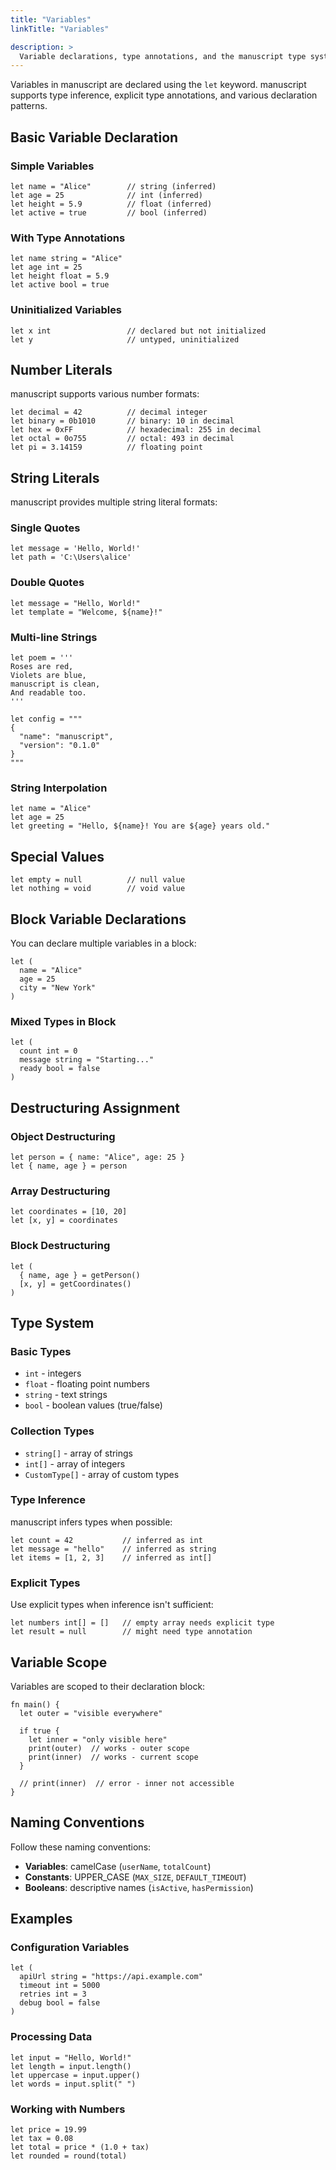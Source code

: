 ```yaml
---
title: "Variables"
linkTitle: "Variables"

description: >
  Variable declarations, type annotations, and the manuscript type system.
---
```


Variables in manuscript are declared using the `let` keyword. manuscript supports type inference, explicit type annotations, and various declaration patterns.

## Basic Variable Declaration

### Simple Variables
```ms
let name = "Alice"        // string (inferred)
let age = 25              // int (inferred)
let height = 5.9          // float (inferred)
let active = true         // bool (inferred)
```

### With Type Annotations
```ms
let name string = "Alice"
let age int = 25
let height float = 5.9
let active bool = true
```

### Uninitialized Variables
```ms
let x int                 // declared but not initialized
let y                     // untyped, uninitialized
```

## Number Literals

manuscript supports various number formats:

```ms
let decimal = 42          // decimal integer
let binary = 0b1010       // binary: 10 in decimal
let hex = 0xFF            // hexadecimal: 255 in decimal
let octal = 0o755         // octal: 493 in decimal
let pi = 3.14159          // floating point
```

## String Literals

manuscript provides multiple string literal formats:

### Single Quotes
```ms
let message = 'Hello, World!'
let path = 'C:\Users\alice'
```

### Double Quotes
```ms
let message = "Hello, World!"
let template = "Welcome, ${name}!"
```

### Multi-line Strings
```ms
let poem = '''
Roses are red,
Violets are blue,
manuscript is clean,
And readable too.
'''

let config = """
{
  "name": "manuscript",
  "version": "0.1.0"
}
"""
```

### String Interpolation
```ms
let name = "Alice"
let age = 25
let greeting = "Hello, ${name}! You are ${age} years old."
```

## Special Values

```ms
let empty = null          // null value
let nothing = void        // void value
```

## Block Variable Declarations

You can declare multiple variables in a block:

```ms
let (
  name = "Alice"
  age = 25
  city = "New York"
)
```

### Mixed Types in Block
```ms
let (
  count int = 0
  message string = "Starting..."
  ready bool = false
)
```

## Destructuring Assignment

### Object Destructuring
```ms
let person = { name: "Alice", age: 25 }
let { name, age } = person
```

### Array Destructuring
```ms
let coordinates = [10, 20]
let [x, y] = coordinates
```

### Block Destructuring
```ms
let (
  { name, age } = getPerson()
  [x, y] = getCoordinates()
)
```

## Type System

### Basic Types
- `int` - integers
- `float` - floating point numbers
- `string` - text strings
- `bool` - boolean values (true/false)

### Collection Types
- `string[]` - array of strings
- `int[]` - array of integers
- `CustomType[]` - array of custom types

### Type Inference
manuscript infers types when possible:

```ms
let count = 42           // inferred as int
let message = "hello"    // inferred as string
let items = [1, 2, 3]    // inferred as int[]
```

### Explicit Types
Use explicit types when inference isn't sufficient:

```ms
let numbers int[] = []   // empty array needs explicit type
let result = null        // might need type annotation
```

## Variable Scope

Variables are scoped to their declaration block:

```ms
fn main() {
  let outer = "visible everywhere"
  
  if true {
    let inner = "only visible here"
    print(outer)  // works - outer scope
    print(inner)  // works - current scope
  }
  
  // print(inner)  // error - inner not accessible
}
```

## Naming Conventions

Follow these naming conventions:

- **Variables**: camelCase (`userName`, `totalCount`)
- **Constants**: UPPER_CASE (`MAX_SIZE`, `DEFAULT_TIMEOUT`)
- **Booleans**: descriptive names (`isActive`, `hasPermission`)

## Examples

### Configuration Variables
```ms
let (
  apiUrl string = "https://api.example.com"
  timeout int = 5000
  retries int = 3
  debug bool = false
)
```

### Processing Data
```ms
let input = "Hello, World!"
let length = input.length()
let uppercase = input.upper()
let words = input.split(" ")
```

### Working with Numbers
```ms
let price = 19.99
let tax = 0.08
let total = price * (1.0 + tax)
let rounded = round(total)
``` 